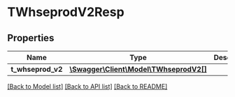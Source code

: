 # TWhseprodV2Resp

## Properties
Name | Type | Description | Notes
------------ | ------------- | ------------- | -------------
**t_whseprod_v2** | [**\Swagger\Client\Model\TWhseprodV2[]**](TWhseprodV2.md) |  | [optional] 

[[Back to Model list]](../README.md#documentation-for-models) [[Back to API list]](../README.md#documentation-for-api-endpoints) [[Back to README]](../README.md)


